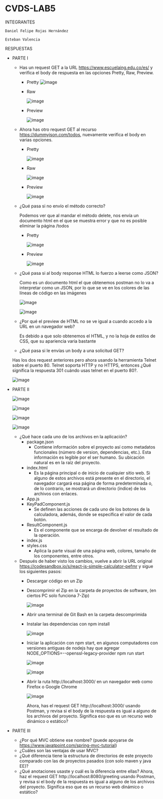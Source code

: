 # CVDS-LAB5
INTEGRANTES

    Daniel Felipe Rojas Hernández
  
    Esteban Valencia
  
RESPUESTAS
  - PARTE I 
    - Has un request GET a la URL https://www.escuelaing.edu.co/es/ y verifica el body de respuesta en las opciones Pretty, Raw, Preview.
      - Pretty
        ![image](https://github.com/Knight072/CVDS-LAB5/assets/116401447/b4407cef-3ff7-4ff7-bba5-7a6ad8b657ca)
      - Raw
        
        ![image](https://github.com/Knight072/CVDS-LAB5/assets/116401447/11f4fcf5-cbe1-4b84-8755-a8738e5789e3)
      - Preview
     
        ![image](https://github.com/Knight072/CVDS-LAB5/assets/116401447/2a60951b-5a28-4407-9964-ac3a54c59830)

    - Ahora has otro request GET al recurso https://dummyjson.com/todos, nuevamente verifica el body en varias opciones.
      - Pretty
   
          ![image](https://github.com/Knight072/CVDS-LAB5/assets/116401447/06ff58e5-097b-4617-b914-5b54c5e81390)

      - Raw
     
          ![image](https://github.com/Knight072/CVDS-LAB5/assets/116401447/dfe9e686-bc0c-4b23-b2a9-f1c0f04c3787)

      - Preview
    
          ![image](https://github.com/Knight072/CVDS-LAB5/assets/116401447/484fe3b6-cd27-43aa-9be2-0ce0c97629a4)

    - ¿Qué pasa si no envío el método correcto?
   
        Podemos ver que al mandar el método delete, nos envía un documento html en el que se muestra error y que no es posible eliminar la página /todos
      - Pretty
   
        ![image](https://github.com/Knight072/CVDS-LAB5/assets/116401447/452e536e-9656-4758-b1d5-3c2899325dc5)

      - Preview
        
        ![image](https://github.com/Knight072/CVDS-LAB5/assets/116401447/ee2c0235-bccb-4f23-a876-85f665e8b93d)
 
    - ¿Qué pasa si al body response HTML lo fuerzo a leerse como JSON?

       Como es un documento html el que obtenemos postman no lo va a interpretar como un JSON, por lo que se ve en los colores de las líneas de código en las imágenes

      ![image](https://github.com/Knight072/CVDS-LAB5/assets/116401447/c5bae92e-0be1-4ed8-97b7-1c9367497868)

      ![image](https://github.com/Knight072/CVDS-LAB5/assets/116401447/add879d0-11f2-4552-9134-43666ca3b7b1)


    - ¿Por qué el preview de HTML no se ve igual a cuando accedo a la URL en un navegador web?

      Es debido a que solo obtenemos el HTML, y no la hoja de estilos de CSS, que su apariencia varia bastante  
    - ¿Qué pasa si le envías un body a una solicitud GET?

    Has los dos request anteriores pero ahora usando la herramienta Telnet sobre el puerto 80. Telnet soporta HTTP y no HTTPS, entonces ¿Qué significa la respuesta 301 cuándo usas           telnet en el puerto 80?.

    ![image](https://github.com/Knight072/CVDS-LAB5/assets/116401447/90d4b5a7-a6f6-476c-ad4d-83ffc320b2dd)


  
  - PARTE II
    
      ![image](https://github.com/Knight072/CVDS-LAB5/assets/116401447/2cfd7132-e970-406b-aae6-131ee2e3211e)

      ![image](https://github.com/Knight072/CVDS-LAB5/assets/116401447/28eca5b0-946b-48ba-8c14-40ce3c32148d)

      ![image](https://github.com/Knight072/CVDS-LAB5/assets/116401447/cdd45248-a4ad-4795-b3b7-55ee4085f3e5)

      ![image](https://github.com/Knight072/CVDS-LAB5/assets/116401447/29df98da-be65-4e26-853a-6f41140ab555)


      

    - ¿Qué hace cada uno de los archivos en la aplicación?
      - package.json
          - Contiene información sobre el proyecto así como metadatos funcionales (número de version, dependencias, etc.). Esta información es legible por el ser                                     humano. Su ubicación natural es en la raíz del proyecto. 
      - index.html
          - Es la página principal o de inicio de cualquier sitio web. Si alguno de estos archivos está presente en el directorio, el navegador cargará esa página de forma                           predeterminada o, de lo contrario, se mostrará un directorio (índice) de los archivos con enlaces. 
      - App.js
      - KeyPadComponent.js
          - Se definen las acciones de cada uno de los botones de la calculadora, además, donde se específica el valor de cada botón. 
      - ResultComponent.js
          - Es el componente que se encarga de devolver el resultado de la operación. 
      - index.js
      - styles.css
          - Aplica la parte visual de una página web, colores, tamaño de los componentes, entre otros. 
    - Después de haber visto los cambios, vuelve a abrir la URL original https://codesandbox.io/s/react-js-simple-calculator-pefmr y sigue los siguientes pasos:
      - Descargar código en un Zip
      - Descomprimir el Zip en la carpeta de proyectos de software, (en ciertos PC solo funciona 7-Zip)
   
        ![image](https://github.com/Knight072/CVDS-LAB5/assets/116401447/86f9bcf2-f080-496e-8a0b-b9db3503203a)

      - Abrir una terminal de Git Bash en la carpeta descomprimida
      - Instalar las dependencias con npm install

          ![image](https://github.com/Knight072/CVDS-LAB5/assets/116401447/12c0d0ba-a44e-4201-812b-d53a9f71a0a4)

      - Iniciar la aplicación con npm start, en algunos computadores con versiones antiguas de nodejs hay que agregar NODE_OPTIONS=--openssl-legacy-provider npm run start
     
          ![image](https://github.com/Knight072/CVDS-LAB5/assets/116401447/7d18b9ac-98ba-43e9-9631-5a5154cf9523)


         ![image](https://github.com/Knight072/CVDS-LAB5/assets/116401447/ad2bd653-e463-4492-a100-9a5f7cc5ad36)


      - Abrir la ruta http://localhost:3000/ en un navegador web como Firefox o Google Chrome   

        ![image](https://github.com/Knight072/CVDS-LAB5/assets/116401447/b4a752d7-3cf9-445a-98bc-eb16b3102834)

        Ahora, has el request GET http://localhost:3000/ usando Postman, y revisa si el body de la respuesta es igual a alguno de los archivos del proyecto. Significa eso que es un              recurso web dinámico o estático?
  - PARTE III
      - ¿Por qué MVC obtiene ese nombre? (puede apoyarse de https://www.javatpoint.com/spring-mvc-tutorial)
      - ¿Cuáles son las ventajas de usar MVC?
      - ¿Qué diferencia tiene la estructura de directorios de este proyecto comparado con las de proyectos pasados (con solo maven y java EE)?
      - ¿Qué anotaciones usaste y cuál es la diferencia entre ellas?
        Ahora, haz el request GET http://localhost:8080/greeting usando Postman, y revisa si el body de la respuesta es igual a alguno de los archivos del proyecto. Significa eso que es         un recurso web dinámico o estático?
